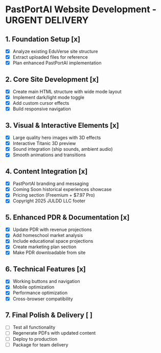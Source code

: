 # PastPortAI Website Development - URGENT DELIVERY

## 1. Foundation Setup [x]
- [x] Analyze existing EduVerse site structure
- [x] Extract uploaded files for reference
- [x] Plan enhanced PastPortAI implementation

## 2. Core Site Development [x]
- [x] Create main HTML structure with wide mode layout
- [x] Implement dark/light mode toggle
- [x] Add custom cursor effects
- [x] Build responsive navigation

## 3. Visual & Interactive Elements [x]
- [x] Large quality hero images with 3D effects
- [x] Interactive Titanic 3D preview
- [x] Sound integration (ship sounds, ambient audio)
- [x] Smooth animations and transitions

## 4. Content Integration [x]
- [x] PastPortAI branding and messaging
- [x] Coming Soon historical experiences showcase
- [x] Pricing section (Freemium + $7.97 Pro)
- [x] Copyright 2025 JULDD LLC footer

## 5. Enhanced PDR & Documentation [x]
- [x] Update PDR with revenue projections
- [x] Add homeschool market analysis
- [x] Include educational space projections
- [x] Create marketing plan section
- [x] Make PDR downloadable from site

## 6. Technical Features [x]
- [x] Working buttons and navigation
- [x] Mobile optimization
- [x] Performance optimization
- [x] Cross-browser compatibility

## 7. Final Polish & Delivery [ ]
- [ ] Test all functionality
- [ ] Regenerate PDFs with updated content
- [ ] Deploy to production
- [ ] Package for team delivery
